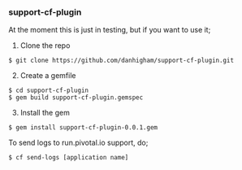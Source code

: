 ### support-cf-plugin

At the moment this is just in testing, but if you want to use it;

1. Clone the repo

```
$ git clone https://github.com/danhigham/support-cf-plugin.git
```

2. Create a gemfile

```
$ cd support-cf-plugin
$ gem build support-cf-plugin.gemspec
```

3. Install the gem

```
$ gem install support-cf-plugin-0.0.1.gem
```

To send logs to run.pivotal.io support, do;

```
$ cf send-logs [application name]
```